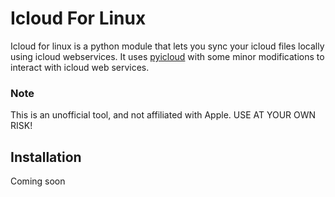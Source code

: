 # Icloud For Linux

Icloud for linux is a python module that lets you sync your icloud files locally using icloud webservices. It uses [pyicloud](https://github.com/picklepete/pyicloud) with some minor modifications to interact with icloud web services.

### Note
This is an unofficial tool, and not affiliated with Apple. USE AT YOUR OWN RISK!

## Installation
Coming soon

